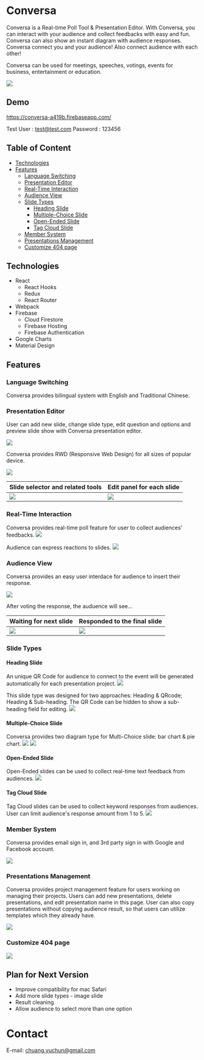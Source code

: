 # Conversa

Conversa is a Real-time Poll Tool & Presentation Editor. With Conversa, you can interact with your audience and collect feedbacks with easy and fun. Conversa can also show an instant diagram with audience responses. Conversa connect you and your audience! Also connect audience with each other!

Conversa can be used for meetings, speeches, votings, events for business, entertainment or education.

![](https://i.imgur.com/qSE9p2D.png)

## Demo
https://conversa-a419b.firebaseapp.com/

Test User : test@test.com
Password : 123456

## Table of Content

* [Technologies](#Technologies)
* [Features](#Features)
    * [Language Switching](#Language-Switching)
    * [Presentation Editor](#Presentation-Editor)
    * [Real-Time Interaction](#Real-Time-Interaction)
    * [Audience View](#Audience-View)
    * [Slide Types](#Slide-Types)
        *  [Heading Slide](#Heading-Slide)
        *  [Multiple-Choice Slide](#Multiple-Choice-Slide)
        *  [Open-Ended Slide](#Open-Ended-Slide)
        *  [Tag Cloud Slide](#Tag-Cloud-Slide)
    *  [Member System](#Member-System)
    *  [Presentations Management](#Presentations-Management)
    *  [Customize 404 page](#Customize-404-page)
## Technologies
* React
  * React Hooks 
  * Redux
  * React Router
* Webpack
* Firebase
  * Cloud Firestore
  * Firebase Hosting
  * Firebase Authentication
* Google Charts
* Material Design

## Features

### Language Switching
Conversa provides bilingual system with English and Traditional Chinese.
### Presentation Editor

User can add new slide, change slide type, edit question and options and preview slide show with Conversa presentation editor.

![](https://i.imgur.com/SsLO8fP.png)

Conversa provides RWD (Responsive Web Design) for all sizes of popular device.

![](https://i.imgur.com/Xvp0M8p.png)


| Slide selector and related tools | Edit panel for each slide|
| -------- | -------- |
|  ![](https://i.imgur.com/eF5LL5x.png) | ![](https://i.imgur.com/Qi5U4cv.png)|


### Real-Time Interaction

Conversa provides real-time poll feature for user to collect audiences' feedbacks.
![](https://i.imgur.com/4Ob7PlE.gif)

Audience can express reactions to slides.
![](https://i.imgur.com/gCP5wE9.gif)

### Audience View
Conversa provides an easy user interdace for audience to insert their response.

![](https://i.imgur.com/mS00yAI.png)

After voting the response, the auduence will see...

| Waiting for next slide | Responded to the final slide| 
| -------- | -------- |
| ![](https://i.imgur.com/7vPl8L3.png)   | ![](https://i.imgur.com/fvTsKQk.png)    |




### Slide Types

#### Heading Slide
An unique QR Code for audience to connect to the event will be generated automatically for each presentation project.
![](https://i.imgur.com/RCnw57Q.png)

This slide type was designed for two approaches: Heading & QRcode; Heading & Sub-heading. The QR Code can be hidden to show a sub-heading field for editing.
![](https://i.imgur.com/dHRcJ5Q.png)


#### Multiple-Choice Slide
Conversa provides two diagram type for Multi-Choice slide: bar chart & pie chart.
![](https://i.imgur.com/ZYL9JHm.png)
![](https://i.imgur.com/uFbNPel.png)

#### Open-Ended Slide
Open-Ended slides can be used to collect real-time text feedback from audiences. 
![](https://i.imgur.com/02Z5mcR.png)

#### Tag Cloud Slide
Tag Cloud slides can be used to collect keyword responses from audiences. User can limit audience's response amount from 1 to 5.
![](https://i.imgur.com/qXAEzKl.png)

### Member System

Conversa provides email sign in, and 3rd party sign in with Google and Facebook account.

![](https://i.imgur.com/PCg1Qs5.png)


### Presentations Management

Conversa provides project management feature for users working on managing their projects. Users can add new presentations, delete presentations, and edit presentation name in this page. User can also copy presentations without copying audience result, so that users can utilize templates which they already have.

![](https://i.imgur.com/hvRiG3V.png)

### Customize 404 page
![](https://i.imgur.com/eMwOoKo.png)

## Plan for Next Version

* Improve compatibility for mac Safari
* Add more slide types - image slide
* Result cleaning
* Allow audience to select more than one option
# Contact
E-mail: chuang.yuchun@gmail.com
